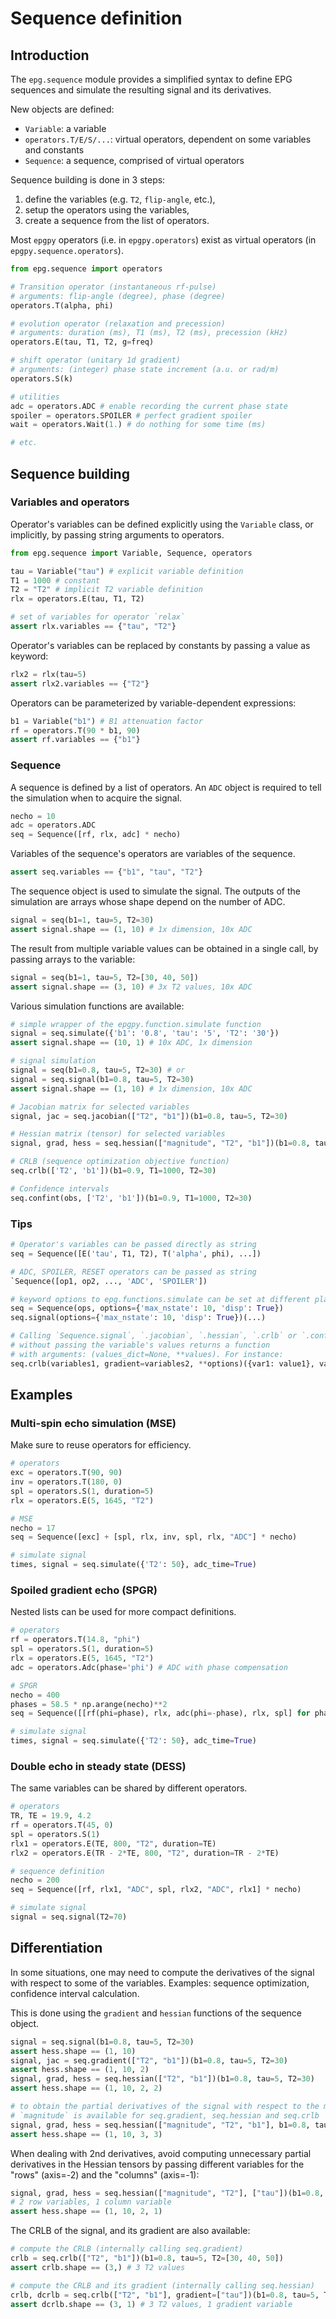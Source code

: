 # Sequence definition

## Introduction

The `epg.sequence` module provides a simplified syntax to define EPG sequences and
simulate the resulting signal and its derivatives.

New objects are defined:

- `Variable`: a variable
- `operators.T/E/S/...`: virtual operators, dependent on some variables and constants
- `Sequence`: a sequence, comprised of virtual operators

Sequence building is done in 3 steps:

1. define the variables (e.g. `T2`, `flip-angle`, etc.),
2. setup the operators using the variables,
3. create a sequence from the list of operators.

Most `epgpy` operators (i.e. in  `epgpy.operators`) exist as virtual operators (in `epgpy.sequence.operators`).

```python
from epg.sequence import operators

# Transition operator (instantaneous rf-pulse)
# arguments: flip-angle (degree), phase (degree)
operators.T(alpha, phi)

# evolution operator (relaxation and precession)
# arguments: duration (ms), T1 (ms), T2 (ms), precession (kHz)
operators.E(tau, T1, T2, g=freq)

# shift operator (unitary 1d gradient)
# arguments: (integer) phase state increment (a.u. or rad/m)
operators.S(k)

# utilities
adc = operators.ADC # enable recording the current phase state
spoiler = operators.SPOILER # perfect gradient spoiler
wait = operators.Wait(1.) # do nothing for some time (ms)

# etc.
```

## Sequence building

### Variables and operators

Operator's variables can be defined explicitly using the `Variable` class, or
implicitly, by passing string arguments to operators.

```python
from epg.sequence import Variable, Sequence, operators

tau = Variable("tau") # explicit variable definition
T1 = 1000 # constant
T2 = "T2" # implicit T2 variable definition
rlx = operators.E(tau, T1, T2) 

# set of variables for operator `relax`
assert rlx.variables == {"tau", "T2"}

```

Operator's variables can be replaced by constants by passing a value as keyword:

```python
rlx2 = rlx(tau=5)
assert rlx2.variables == {"T2"}
```

Operators can be parameterized by variable-dependent expressions:

```python
b1 = Variable("b1") # B1 attenuation factor
rf = operators.T(90 * b1, 90)
assert rf.variables == {"b1"}
```

### Sequence

A sequence is defined by a list of operators.
An `ADC` object is required to tell the simulation when to acquire the signal.

```python
necho = 10
adc = operators.ADC
seq = Sequence([rf, rlx, adc] * necho)
```

Variables of the sequence's operators are variables of the sequence.
```python
assert seq.variables == {"b1", "tau", "T2"}
```

The sequence object is used to simulate the signal.
The outputs of the simulation are arrays whose shape depend on the number of ADC.

```python
signal = seq(b1=1, tau=5, T2=30)
assert signal.shape == (1, 10) # 1x dimension, 10x ADC
```

The result from multiple variable values can be obtained in a single call,
by passing arrays to the variable:

```python
signal = seq(b1=1, tau=5, T2=[30, 40, 50])
assert signal.shape == (3, 10) # 3x T2 values, 10x ADC
```

Various simulation functions are available: 

```python
# simple wrapper of the epgpy.function.simulate function
signal = seq.simulate({'b1': '0.8', 'tau': '5', 'T2': '30'})
assert signal.shape == (10, 1) # 10x ADC, 1x dimension

# signal simulation
signal = seq(b1=0.8, tau=5, T2=30) # or
signal = seq.signal(b1=0.8, tau=5, T2=30)
assert signal.shape == (1, 10) # 1x dimension, 10x ADC

# Jacobian matrix for selected variables
signal, jac = seq.jacobian(["T2", "b1"])(b1=0.8, tau=5, T2=30)

# Hessian matrix (tensor) for selected variables
signal, grad, hess = seq.hessian(["magnitude", "T2", "b1"])(b1=0.8, tau=5, T2=30)

# CRLB (sequence optimization objective function)
seq.crlb(['T2', 'b1'])(b1=0.9, T1=1000, T2=30)

# Confidence intervals
seq.confint(obs, ['T2', 'b1'])(b1=0.9, T1=1000, T2=30)


```


### Tips

```python
# Operator's variables can be passed directly as string
seq = Sequence([E('tau', T1, T2), T('alpha', phi), ...])

# ADC, SPOILER, RESET operators can be passed as string
`Sequence([op1, op2, ..., 'ADC', 'SPOILER'])

# keyword options to epg.functions.simulate can be set at different places:
seq = Sequence(ops, options={'max_nstate': 10, 'disp': True})
seq.signal(options={'max_nstate': 10, 'disp': True})(...)

# Calling `Sequence.signal`, `.jacobian`, `.hessian`, `.crlb` or `.confint`
# without passing the variable's values returns a function
# with arguments: (values_dict=None, **values). For instance:
seq.crlb(variables1, gradient=variables2, **options)({var1: value1}, var2=value2)
```


## Examples

### Multi-spin echo simulation (MSE)

Make sure to reuse operators for efficiency.

```python
# operators
exc = operators.T(90, 90)
inv = operators.T(180, 0)
spl = operators.S(1, duration=5)
rlx = operators.E(5, 1645, "T2")

# MSE
necho = 17
seq = Sequence([exc] + [spl, rlx, inv, spl, rlx, "ADC"] * necho)

# simulate signal
times, signal = seq.simulate({'T2': 50}, adc_time=True)
```


### Spoiled gradient echo (SPGR)

Nested lists can be used for more compact definitions.

```python
# operators
rf = operators.T(14.8, "phi")
spl = operators.S(1, duration=5)
rlx = operators.E(5, 1645, "T2")
adc = operators.Adc(phase='phi') # ADC with phase compensation

# SPGR
necho = 400
phases = 58.5 * np.arange(necho)**2
seq = Sequence([[rf(phi=phase), rlx, adc(phi=-phase), rlx, spl] for phase in phases])

# simulate signal
times, signal = seq.simulate({'T2': 50}, adc_time=True)
```


### Double echo in steady state (DESS)

The same variables can be shared by different operators.

```python
# operators
TR, TE = 19.9, 4.2
rf = operators.T(45, 0)
spl = operators.S(1)
rlx1 = operators.E(TE, 800, "T2", duration=TE)
rlx2 = operators.E(TR - 2*TE, 800, "T2", duration=TR - 2*TE)

# sequence definition
necho = 200
seq = Sequence([rf, rlx1, "ADC", spl, rlx2, "ADC", rlx1] * necho)

# simulate signal
signal = seq.signal(T2=70)
```



## Differentiation

In some situations, one may need to compute the derivatives of the signal with respect to some of the variables.
Examples: sequence optimization, confidence interval calculation.

This is done using the `gradient` and `hessian` functions of the sequence object.

```python
signal = seq.signal(b1=0.8, tau=5, T2=30)
assert hess.shape == (1, 10)
signal, jac = seq.gradient(["T2", "b1"])(b1=0.8, tau=5, T2=30)
assert hess.shape == (1, 10, 2)
signal, grad, hess = seq.hessian(["T2", "b1"])(b1=0.8, tau=5, T2=30)
assert hess.shape == (1, 10, 2, 2)

# to obtain the partial derivatives of the signal with respect to the magnitude, `magnitude` can be added to the variable list:
# `magnitude` is available for seq.gradient, seq.hessian and seq.crlb
signal, grad, hess = seq.hessian(["magnitude", "T2", "b1"], b1=0.8, tau=5, T2=30)
assert hess.shape == (1, 10, 3, 3)
```


When dealing with 2nd derivatives, avoid computing unnecessary partial derivatives in the Hessian tensors 
by passing different variables for the "rows" (axis=-2) and the "columns" (axis=-1):

```python
signal, grad, hess = seq.hessian(["magnitude", "T2"], ["tau"])(b1=0.8, tau=5, T2=30)
# 2 row variables, 1 column variable
assert hess.shape == (1, 10, 2, 1)
```

The CRLB of the signal, and its gradient are also available:

```python
# compute the CRLB (internally calling seq.gradient)
crlb = seq.crlb(["T2", "b1"])(b1=0.8, tau=5, T2=[30, 40, 50])
assert crlb.shape == (3,) # 3 T2 values

# compute the CRLB and its gradient (internally calling seq.hessian)
crlb, dcrlb = seq.crlb(["T2", "b1"], gradient=["tau"])(b1=0.8, tau=5, T2=[30, 40, 50])
assert dcrlb.shape == (3, 1) # 3 T2 values, 1 gradient variable
```

